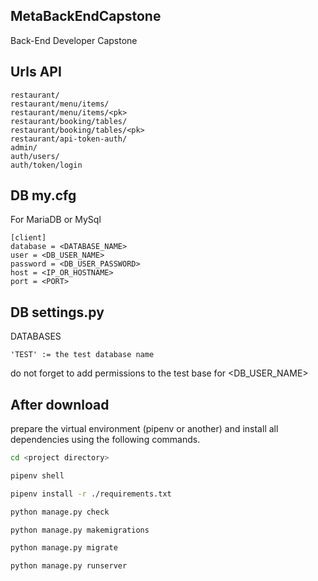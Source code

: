 ## MetaBackEndCapstone
Back-End Developer Capstone


## Urls API

```
restaurant/
restaurant/menu/items/
restaurant/menu/items/<pk>
restaurant/booking/tables/
restaurant/booking/tables/<pk>
restaurant/api-token-auth/
admin/
auth/users/
auth/token/login
```

## DB my.cfg
For MariaDB or MySql
```
[client]
database = <DATABASE_NAME>
user = <DB_USER_NAME>
password = <DB_USER_PASSWORD>
host = <IP_OR_HOSTNAME>
port = <PORT>
```

## DB settings.py 
  DATABASES 

    'TEST' := the test database name

  do not forget to add permissions to the test base for <DB_USER_NAME>


## After download
prepare the virtual environment (pipenv or another) and install all dependencies using the following commands.

```bash
cd <project directory>

pipenv shell

pipenv install -r ./requirements.txt

python manage.py check

python manage.py makemigrations

python manage.py migrate

python manage.py runserver
```
